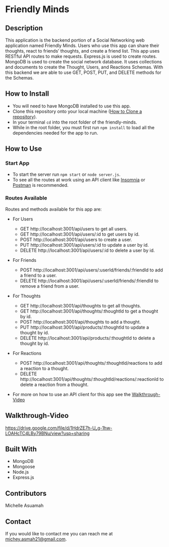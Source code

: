# Friendly Minds

## Description
This application is the backend portion of a Social Networking web application named Friendly Minds. Users who use this app can share their thoughts, react to friends’ thoughts, and create a friend list. This app uses RESTful API routes to make requests. Express.js is used to create routes.
MongoDB is used to create the social network database. It uses collections and documents to create the Thought, Users, and Reactions Schemas. With this backend we are able to use GET, POST, PUT, and DELETE methods for the Schemas. 

## How to Install
* You will need to have MongoDB installed to use this app.
* Clone this repository onto your local machine ([How to Clone a repository](https://docs.github.com/en/github/creating-cloning-and-archiving-repositories/cloning-a-repository-from-github/cloning-a-repository)).
* In your terminal `cd` into the root folder of the friendly-minds.
* While in the root folder, you must first run `npm install` to load all the dependencies needed for the app to run.
 
## How to Use

### Start App
* To start the server run `npm start` or `node server.js`.
* To see all the routes at work using an API client like [Insomnia](https://insomnia.rest/) or [Postman](https://www.postman.com/) is recommended.

### Routes Available
Routes and methods available for this app are:
* For Users 
  * GET http://localhost:3001/api/users to get all users.
  * GET http://localhost:3001/api/users/:id to get users by id.
  * POST http://localhost:3001/api/users to create a user.
  * PUT http://localhost:3001/api/users/:id to update a user by id.
  * DELETE http://localhost:3001/api/users/:id to delete a user by id.
* For Friends 
  * POST http://localhost:3001/api/users/:userId/friends/:friendId to add a friend to a user.
  * DELETE http://localhost:3001/api/users/:userId/friends/:friendId to remove a friend from a user.
* For Thoughts 
  * GET http://localhost:3001/api/thoughts to get all thoughts.
  * GET http://localhost:3001/api/thoughts/:thoughtId to get a thought by id.
  * POST http://localhost:3001/api/thoughts to add a thought.
  * PUT http://localhost:3001/api/products/:thoughtId to update a thought by id.
  * DELETE http://localhost:3001/api/products/:thoughtId to delete a thought by id.
* For Reactions 
  * POST http://localhost:3001/api/thoughts/:thoughtId/reactions to add a reaction to a thought.
  * DELETE http://localhost:3001/api/thoughts/:thoughtId/reactions/:reactionId to delete a reaction from a thought.


* For more on how to use an API client for this app see the [Walkthrough-Video](#walkthrough-video)

## Walkthrough-Video
https://drive.google.com/file/d/1HdrZE7h-U_g-1hw-LOAHcTC4LBy79BNu/view?usp=sharing

## Built With
* MongoDB
* Mongoose
* Node.js
* Express.js

## Contributors
Michelle Asuamah

## Contact
If you would like to contact me you can reach me at michey.asmah21@gmail.com.
